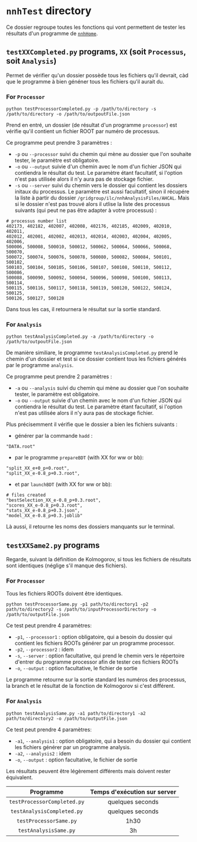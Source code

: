 # `nnhTest` directory

Ce dossier regroupe toutes les fonctions qui vont permettent de tester les résultats d'un programme de [`nnhHome`](../nnhHome).

## `testXXCompleted.py` programs, `XX` (soit `Processus`, soit `Analysis`)
Permet de vérifier qu'un dossier possède tous les fichiers qu'il devrait, càd que le programme à bien généner tous les fichiers qu'il aurait du.

### For `Processor`

```
python testProcessorCompleted.py -p /path/to/directory -s /path/to/directory -o /path/to/outpoutFile.json
```
Prend en entré, un dossier (de résultat d'un programme `processor`) est vérifie qu'il contient un fichier ROOT par numéro de processus.

Ce programme peut prendre 3 paramètres :
- `-p` ou `--processor`  suivi du chemin qui mène au dossier que l'on souhaite tester, le paramètre est obligatoire.
- `-o` ou `--output` suivie d'un chemin avec le nom d'un fichier JSON qui contiendra le résultat du test. Le paramètre étant facultatif, si l'option n'est pas utilisée alors il n'y aura pas de stockage fichier.
- `-s` ou `--server` suivi du chemin vers le dossier qui contient les dossiers initaux du processus. Le paramètre est aussi facultatif, sinon il récupére la liste à partir du dossier `/gridgroup/ilc/nnhAnalysisFiles/AHCAL`. Mais si le dossier n'est pas trouvé alors il utlise la liste des processus suivants (qui peut ne pas être adapter à votre processus) :
```
# processus number list
402173, 402182, 402007, 402008, 402176, 402185, 402009, 402010, 402011, 
402012, 402001, 402002, 402013, 402014, 402003, 402004, 402005, 402006, 
500006, 500008, 500010, 500012, 500062, 500064, 500066, 500068, 500070, 
500072, 500074, 500076, 500078, 500080, 500082, 500084, 500101, 500102, 
500103, 500104, 500105, 500106, 500107, 500108, 500110, 500112, 500086, 
500088, 500090, 500092, 500094, 500096, 500098, 500100, 500113, 500114, 
500115, 500116, 500117, 500118, 500119, 500120, 500122, 500124, 500125, 
500126, 500127, 500128
```
Dans tous les cas, il retournera le résultat sur la sortie standard.

### For `Analysis`

```
python testAnalysisCompleted.py -a /path/to/directory -o /path/to/outpoutFile.json
```

De manière similiare, le programme `testAnalysisCompleted.py` prend le chemin d'un dossier et 
test si ce dossier contient tous les fichiers générés par le programme `analysis`.

Ce programme peut prendre 2 paramètres :
- `-a` ou `--analysis`  suivi du chemin qui mène au dossier que l'on souhaite tester, le paramètre est obligatoire.
- `-o` ou `--output` suivie d'un chemin avec le nom d'un fichier JSON qui contiendra le résultat du test. Le paramètre étant facultatif, si l'option n'est pas utilisée alors il n'y aura pas de stockage fichier.

Plus précisemment il vérifie que le dossier a bien les fichiers suivants :
- générer par la commande `hadd` : 
```
"DATA.root"
```
- par le programme `prepareBDT` (with XX for ww or bb):
```
"split_XX_e+0_p+0.root",
"split_XX_e-0.8_p+0.3.root",
```
- et par `launchBDT` (with XX for ww or bb):
```
# files created 
"bestSelection_XX_e-0.8_p+0.3.root", 
"scores_XX_e-0.8_p+0.3.root",
"stats_XX_e-0.8_p+0.3.json",
"model_XX_e-0.8_p+0.3.joblib"
```
Là aussi, il retourne les noms des dossiers manquants sur le terminal.

## `testXXSame2.py` programs
Regarde, suivant la définition de Kolmogorov, si tous les fichiers de résultats sont identiques (néglige s'il manque des fichiers).

### For `Processor`
Tous les fichiers ROOTs doivent être identiques.
```
python testProcessorSame.py -p1 path/to/directory1 -p2 path/to/directory2 -s /path/to/inputProcessorDirectory -o /path/to/outputFile.json
```
Ce test peut prendre 4 paramètres:
- `-p1`, `--processor1` : option obligatoire, qui a besoin du dossier qui contient les fichiers ROOTs générer par un programme processor.
- `-p2`, `--processor2` : idem
- `-s`, `--server` : option facultative, qui prend le chemin vers le répertoire d'entrer du programme processor afin de tester ces fichiers ROOTs
- `-o`, `--output` : option facultative, le fichier de sortie 

Le programme retourne sur la sortie standard les numéros des processus, la branch et le résultat de la fonction de Kolmogorov si c'est différent.

### For `Analysis`
```
python testAnalysisSame.py -a1 path/to/directory1 -a2 path/to/directory2 -o /path/to/outputFile.json
```
Ce test peut prendre 4 paramètres:
- `-a1`, `--analysis1` : option obligatoire, qui a besoin du dossier qui contient les fichiers générer par un programme analysis.
- `-a2`, `--analysis2` : idem
- `-o`, `--output` : option facultative, le fichier de sortie 

Les résultats peuvent être légèrement différents mais doivent rester équivalent.



| Programme | Temps d'exécution sur server | 
| :---: | :---: |
| `testProcessorCompleted.py` | quelques seconds |
| `testAnalysisCompleted.py` | quelques seconds |
| `testProcessorSame.py` | 1h30 |
| `testAnalysisSame.py` | 3h |
